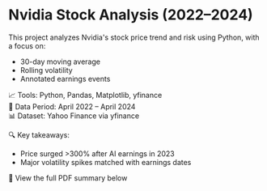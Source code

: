 # Nvidia Stock Analysis (2022–2024)

This project analyzes Nvidia's stock price trend and risk using Python, with a focus on:
- 30-day moving average
- Rolling volatility
- Annotated earnings events

📈 Tools: Python, Pandas, Matplotlib, yfinance  
📅 Data Period: April 2022 – April 2024  
📊 Dataset: Yahoo Finance via yfinance

🔍 Key takeaways:
- Price surged >300% after AI earnings in 2023
- Major volatility spikes matched with earnings dates

📄 View the full PDF summary below
